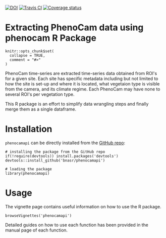 [![DOI](https://zenodo.org/badge/DOI/10.5281/zenodo.1304457.svg)](https://doi.org/10.5281/zenodo.1304457) [![Travis CI](https://travis-ci.org/bnasr/phenocam?branch=master)](https://travis-ci.org/bnasr/phenocam) [![Coverage status](https://codecov.io/gh/bnasr/phenocam/branch/master/graph/badge.svg)](https://codecov.io/github/bnasr/phenocam?branch=master)

# Extracting PhenoCam data using phenocam R Package 


```{r}
knitr::opts_chunk$set(
  collapse = TRUE,
  comment = "#>"
)
```

PhenoCam time-series are extracted time-series data obtained from ROI's for a given site. 
Each site has specific metadata including but not limited to how the site is set-up and where it is located, what vegetaion type is visible from the camera, and its climate regime. Each PhenoCam may have none to several ROI's per vegetation type. 

This R package is an effort to simplify data wrangling steps and finally merge them as a single dataframe.

# Installation
`phenocamapi` can be directly installed from the [GitHub repo](https://github.com/bnasr/phenocamapi):
```{r}
# installing the package from the GitHub repo
if(!require(devtools)) install.packages('devtools')
devtools::install_github('bnasr/phenocamapi')

# loading the package
library(phenocamapi)
```


# Usage
The vignette page contains useful information on how to use the R package.
```{r}
browseVignettes('phenocamapi')
```

Detailed guides on how to use each function has been provided in the manual page of each function.


